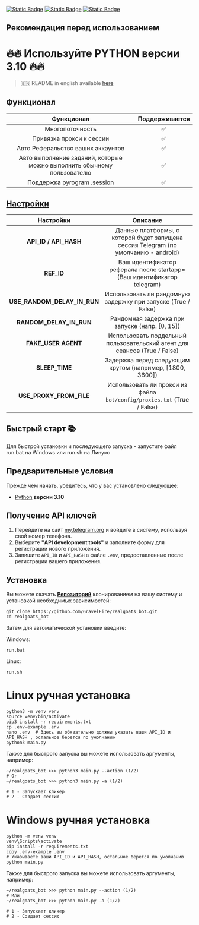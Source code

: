 [![Static Badge](https://img.shields.io/badge/Telegram-Channel-Link?style=for-the-badge&logo=Telegram&logoColor=white&logoSize=auto&color=blue)](https://t.me/hidden_coding)      [![Static Badge](https://img.shields.io/badge/Telegram-Chat-yes?style=for-the-badge&logo=Telegram&logoColor=white&logoSize=auto&color=blue)](https://t.me/hidden_codding_chat)      [![Static Badge](https://img.shields.io/badge/Telegram-Bot%20Link-Link?style=for-the-badge&logo=Telegram&logoColor=white&logoSize=auto&color=blue)](https://t.me/realgoats_bot/run?startapp=333c4cc1-2ce4-4b17-99f8-7c3797832413)

## Рекомендация перед использованием

# 🔥🔥 Используйте PYTHON версии 3.10 🔥🔥

> 🇪🇳 README in english available [here](README)

## Функционал  
|                               Функционал                               | Поддерживается |
|:----------------------------------------------------------------------:|:--------------:|
|                            Многопоточность                             |       ✅        | 
|                        Привязка прокси к сессии                        |       ✅        | 
|                   Авто Реферальство ваших аккаунтов                    |       ✅        |
| Авто выполнение заданий, которые можно выполнить обычному пользователю |       ✅        |
|                      Поддержка pyrogram .session                       |       ✅        |


## [Настройки](https://github.com/GravelFire/b_usersbot/blob/main/.env-example/)
|        Настройки        |                                      Описание                                       |
|:-----------------------:|:-----------------------------------------------------------------------------------:|
|  **API_ID / API_HASH**  | Данные платформы, с которой будет запущена сессия Telegram (по умолчанию - android) |
| **REF_ID**              | Ваш идентификатор реферала после startapp= (Ваш идентификатор telegram) 			|
| **USE_RANDOM_DELAY_IN_RUN**  | Использовать ли рандомную задержку при запуске (True / False)  	            |
| **RANDOM_DELAY_IN_RUN**      | Рандомная задержка при запуске (напр. [0, 15])    	                            |
| **FAKE_USER AGENT**     | Использовать поддельный пользовательский агент для сеансов (True / False) 			|
| **SLEEP_TIME**          | Задержка перед следующим кругом (например, [1800, 3600]) 							|
| **USE_PROXY_FROM_FILE** |       Использовать ли прокси из файла `bot/config/proxies.txt` (True / False)       |

## Быстрый старт 📚

Для быстрой установки и последующего запуска - запустите файл run.bat на Windows или run.sh на Линукс

## Предварительные условия
Прежде чем начать, убедитесь, что у вас установлено следующее:
- [Python](https://www.python.org/downloads/) **версии 3.10**

## Получение API ключей
1. Перейдите на сайт [my.telegram.org](https://my.telegram.org) и войдите в систему, используя свой номер телефона.
2. Выберите **"API development tools"** и заполните форму для регистрации нового приложения.
3. Запишите `API_ID` и `API_HASH` в файле `.env`, предоставленные после регистрации вашего приложения.

## Установка
Вы можете скачать [**Репозиторий**](https://github.com/GravelFire/realgoats_bot) клонированием на вашу систему и установкой необходимых зависимостей:
```shell
git clone https://github.com/GravelFire/realgoats_bot.git
cd realgoats_bot
```

Затем для автоматической установки введите:

Windows:
```shell
run.bat
```

Linux:
```shell
run.sh
```

# Linux ручная установка
```shell
python3 -m venv venv
source venv/bin/activate
pip3 install -r requirements.txt
cp .env-example .env
nano .env  # Здесь вы обязательно должны указать ваши API_ID и API_HASH , остальное берется по умолчанию
python3 main.py
```

Также для быстрого запуска вы можете использовать аргументы, например:
```shell
~/realgoats_bot >>> python3 main.py --action (1/2)
# Or
~/realgoats_bot >>> python3 main.py -a (1/2)

# 1 - Запускает кликер
# 2 - Создает сессию
```


# Windows ручная установка
```shell
python -m venv venv
venv\Scripts\activate
pip install -r requirements.txt
copy .env-example .env
# Указываете ваши API_ID и API_HASH, остальное берется по умолчанию
python main.py
```

Также для быстрого запуска вы можете использовать аргументы, например:
```shell
~/realgoats_bot >>> python main.py --action (1/2)
# Или
~/realgoats_bot >>> python main.py -a (1/2)

# 1 - Запускает кликер
# 2 - Создает сессию
```
